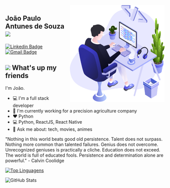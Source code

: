 <img align="right" src="https://github.com/JoaoPauloAntunes/JoaoPauloAntunes/blob/master/images/illustration.png" width="300"/>

João Paulo Antunes de Souza 
![](https://komarev.com/ghpvc/?username=JoaoPauloAntunes&color=green)
---

[![Linkedin Badge](https://img.shields.io/badge/-Jo&atilde;o%20Paulo%20Antunes%20de%20Souza-blue?style=flat-square&logo=Linkedin&logoColor=white&link=https://www.linkedin.com/in/joao-paulo-antunes)](https://www.linkedin.com/in/joao-paulo-antunes) 
[![Gmail Badge](https://img.shields.io/badge/-jpantunesdesouza@gmail.com-c14438?style=flat-square&logo=Gmail&logoColor=white&link=mailto:jpantunesdesouza@gmail.com)](mailto:jpantunesdesouza@gmail.com)

## <img src="https://media.giphy.com/media/hvRJCLFzcasrR4ia7z/giphy.gif" width="30px"> What's up my friends
I'm João.


- :computer: I'm a full stack developer 
- 🔭 I'm currently working for a precision agriculture company
- :heart:   Python
- :computer:   Python, ReactJS, React Native
- 💬   Ask me about: tech, movies, animes

"Nothing in this world beats good old persistence. Talent does not surpass. Nothing more common than talented failures. Genius does not overcome. Unrecognized geniuses is practically a cliche. Education does not exceed. The world is full of educated fools. Persistence and determination alone are powerful." - Calvin Coolidge

[![Top Linguagens](https://github-readme-stats.vercel.app/api/top-langs/?username=JoaoPauloAntunes&layout=compact&langs_count=8&theme=dark)](https://github.com/JoaoPauloAntunes/github-readme-stats)

![GitHub Stats](https://github-readme-stats.vercel.app/api?username=JoaoPauloAntunes&show_icons=true&theme=dark&count_private=true)